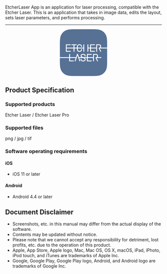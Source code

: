 EtcherLaser App is an application for laser processing, compatible with the Etcher Laser.
This is an application that takes in image data, edits the layout, sets laser parameters, and performs processing.

---

<p align="center">
<img alt="SmartScreen" src="./images/about/app_icon.png" style="width:30%">
</p>

## Product Specification
### Supported products
Etcher Laser / Etcher Laser Pro

### Supported files
png / jpg / tif

### Software operating requirements
#### iOS
- iOS 11 or later

#### Android
- Android 4.4 or later

## Document Disclaimer
- Screenshots, etc. in this manual may differ from the actual display of the software.
- Contents may be updated without notice.
- Please note that we cannot accept any responsibility for detriment, lost profits, etc. due to the operation of this product.
- Apple, App Store, Apple logo, Mac, Mac OS, OS X, macOS, iPad, iPhoto, iPod touch, and iTunes are trademarks of Apple Inc.
- Google, Google Play, Google Play logo, Android, and Android logo are trademarks of Google Inc.
